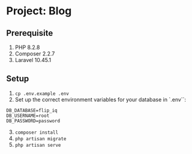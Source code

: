 # Project: Blog
## Prerequisite
1. PHP 8.2.8
2. Composer 2.2.7
3. Laravel 10.45.1

## Setup
1. `cp .env.example .env`
2. Set up the correct environment variables for your database in `.env``:
```
DB_DATABASE=flip_iq
DB_USERNAME=root
DB_PASSWORD=password
```
3. `composer install`
4. `php artisan migrate`
5. `php artisan serve`